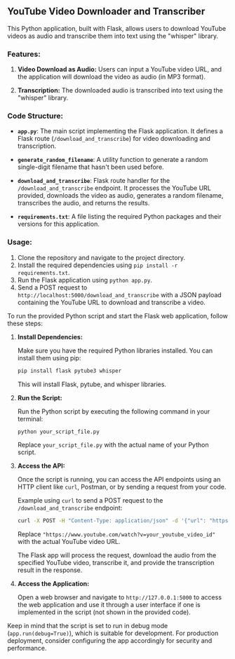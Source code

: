 ## YouTube Video Downloader and Transcriber

This Python application, built with Flask, allows users to download YouTube videos as audio and transcribe them into text using the "whisper" library.

### Features:

1. **Video Download as Audio:**
   Users can input a YouTube video URL, and the application will download the video as audio (in MP3 format).

2. **Transcription:**
   The downloaded audio is transcribed into text using the "whisper" library.

### Code Structure:

- **`app.py`**: The main script implementing the Flask application. It defines a Flask route (`/download_and_transcribe`) for video downloading and transcription.

- **`generate_random_filename`**: A utility function to generate a random single-digit filename that hasn't been used before.

- **`download_and_transcribe`**: Flask route handler for the `/download_and_transcribe` endpoint. It processes the YouTube URL provided, downloads the video as audio, generates a random filename, transcribes the audio, and returns the results.

- **`requirements.txt`**: A file listing the required Python packages and their versions for this application.

### Usage:

1. Clone the repository and navigate to the project directory.
2. Install the required dependencies using `pip install -r requirements.txt`.
3. Run the Flask application using `python app.py`.
4. Send a POST request to `http://localhost:5000/download_and_transcribe` with a JSON payload containing the YouTube URL to download and transcribe a video.


To run the provided Python script and start the Flask web application, follow these steps:

1. **Install Dependencies:**

   Make sure you have the required Python libraries installed. You can install them using pip:

   ```bash
   pip install flask pytube3 whisper
   ```

   This will install Flask, pytube, and whisper libraries.

2. **Run the Script:**

   Run the Python script by executing the following command in your terminal:

   ```bash
   python your_script_file.py
   ```

   Replace `your_script_file.py` with the actual name of your Python script.

3. **Access the API:**

   Once the script is running, you can access the API endpoints using an HTTP client like `curl`, Postman, or by sending a request from your code.

   Example using `curl` to send a POST request to the `/download_and_transcribe` endpoint:

   ```bash
   curl -X POST -H "Content-Type: application/json" -d '{"url": "https://www.youtube.com/watch?v=your_youtube_video_id"}' http://127.0.0.1:5000/download_and_transcribe
   ```

   Replace `"https://www.youtube.com/watch?v=your_youtube_video_id"` with the actual YouTube video URL.

   The Flask app will process the request, download the audio from the specified YouTube video, transcribe it, and provide the transcription result in the response.

4. **Access the Application:**

   Open a web browser and navigate to `http://127.0.0.1:5000` to access the web application and use it through a user interface if one is implemented in the script (not shown in the provided code).

Keep in mind that the script is set to run in debug mode (`app.run(debug=True)`), which is suitable for development. For production deployment, consider configuring the app accordingly for security and performance.
